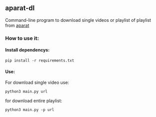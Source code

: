 ## aparat-dl

Command-line program to download single videos or playlist of playlist from [aparat](https://www.aparat.com)

### How to use it:
#### Install dependencys:
```pip install -r requirements.txt```

#### Use:
For download single video use:

```python3 main.py url```

for download entire playlist:

```python3 main.py -p url```
